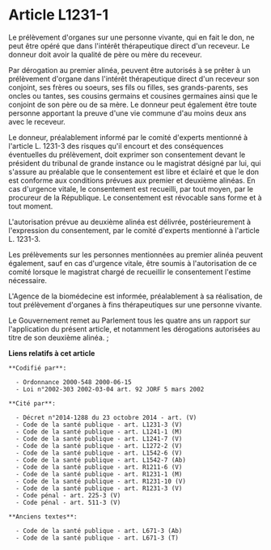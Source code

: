 # Article L1231-1

Le prélèvement d'organes sur une personne vivante, qui en fait le don, ne peut être opéré que dans l'intérêt thérapeutique
direct d'un receveur. Le donneur doit avoir la qualité de père ou mère du receveur.

Par dérogation au premier alinéa, peuvent être autorisés à se prêter à un prélèvement d'organe dans l'intérêt thérapeutique
direct d'un receveur son conjoint, ses frères ou soeurs, ses fils ou filles, ses grands-parents, ses oncles ou tantes, ses
cousins germains et cousines germaines ainsi que le conjoint de son père ou de sa mère. Le donneur peut également être toute
personne apportant la preuve d'une vie commune d'au moins deux ans avec le receveur.

Le donneur, préalablement informé par le comité d'experts mentionné à l'article L. 1231-3 des risques qu'il encourt et des
conséquences éventuelles du prélèvement, doit exprimer son consentement devant le président du tribunal de grande instance ou
le magistrat désigné par lui, qui s'assure au préalable que le consentement est libre et éclairé et que le don est conforme
aux conditions prévues aux premier et deuxième alinéas. En cas d'urgence vitale, le consentement est recueilli, par tout
moyen, par le procureur de la République. Le consentement est révocable sans forme et à tout moment.

L'autorisation prévue au deuxième alinéa est délivrée, postérieurement à l'expression du consentement, par le comité
d'experts mentionné à l'article L. 1231-3.

Les prélèvements sur les personnes mentionnées au premier alinéa peuvent également, sauf en cas d'urgence vitale, être soumis
à l'autorisation de ce comité lorsque le magistrat chargé de recueillir le consentement l'estime nécessaire.

L'Agence de la biomédecine est informée, préalablement à sa réalisation, de tout prélèvement d'organes à fins thérapeutiques
sur une personne vivante.

Le Gouvernement remet au Parlement tous les quatre ans un rapport sur l'application du présent article, et notamment les
dérogations autorisées au titre de son deuxième alinéa. ;

**Liens relatifs à cet article**

	**Codifié par**:

	  - Ordonnance 2000-548 2000-06-15
	  - Loi n°2002-303 2002-03-04 art. 92 JORF 5 mars 2002

	**Cité par**:

	  - Décret n°2014-1288 du 23 octobre 2014 - art. (V)
	  - Code de la santé publique - art. L1231-3 (V)
	  - Code de la santé publique - art. L1241-1 (M)
	  - Code de la santé publique - art. L1241-7 (V)
	  - Code de la santé publique - art. L1272-2 (V)
	  - Code de la santé publique - art. L1542-6 (V)
	  - Code de la santé publique - art. L1542-7 (Ab)
	  - Code de la santé publique - art. R1211-6 (V)
	  - Code de la santé publique - art. R1231-1 (M)
	  - Code de la santé publique - art. R1231-10 (V)
	  - Code de la santé publique - art. R1231-3 (V)
	  - Code pénal - art. 225-3 (V)
	  - Code pénal - art. 511-3 (V)

	**Anciens textes**:

	  - Code de la santé publique - art. L671-3 (Ab)
	  - Code de la santé publique - art. L671-3 (T)
